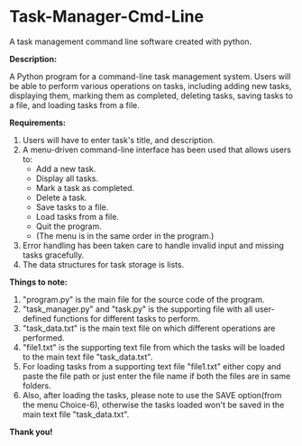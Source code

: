 # Task-Manager-Cmd-Line
A task management command line software created with python.

**Description:**

A Python program for a command-line task management system. Users will be able to perform various operations on tasks, including adding new tasks, displaying them, marking them as completed, deleting tasks, saving tasks to a file, and loading tasks from a file.

**Requirements:**

1. Users will have to enter task's title, and description.
2. A menu-driven command-line interface has been used that allows users to:
    - Add a new task.
    - Display all tasks.
    - Mark a task as completed.
    - Delete a task.
    - Save tasks to a file.
    - Load tasks from a file.
    - Quit the program.
    - (The menu is in the same order in the program.)
3. Error handling has been taken care to handle invalid input and missing tasks gracefully.
4. The data structures for task storage is lists.

**Things to note:**
1. "program.py" is the main file for the source code of the program.
2. "task_manager.py" and "task.py" is the supporting file with all user-defined functions for different tasks to perform.
3. "task_data.txt" is the main text file on which different operations are performed.
4. "file1.txt" is the supporting text file from which the tasks will be loaded to the main text file "task_data.txt".
5. For loading tasks from a supporting text file "file1.txt" either copy and paste the file path or just enter the file name if both the files are in same folders.
6. Also, after loading the tasks, please note to use the SAVE option(from the menu Choice-6), otherwise the tasks loaded won't be saved in the main text file "task_data.txt".

**Thank you!**

